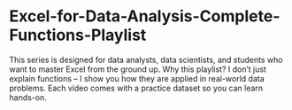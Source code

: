 # Excel-for-Data-Analysis-Complete-Functions-Playlist
This series is designed for data analysts, data scientists, and students who want to master Excel from the ground up.  Why this playlist? I don’t just explain functions – I show you how they are applied in real-world data problems. Each video comes with a practice dataset so you can learn hands-on.  
